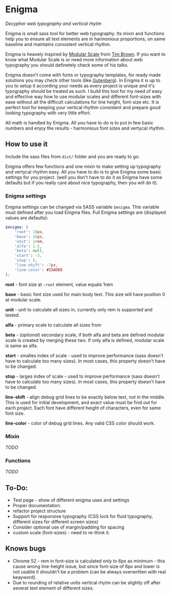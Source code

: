 # Enigma

_Decypher web typography and vertical rhytm_

Enigma is small sass tool for better web typography. Its mixin and functions help you to ensure all text elements are in harmonious proportions, on same baseline and maintains consistent vertical rhythm.

Enigma is heavely inspired by [Modular Scale](http://www.modularscale.com/) from [Tim Brown](https://twitter.com/nicewebtype). If you want to know what Modular Scale is or need more information about web typography you should definetely check some of his talks.

Enigma doesn't come with fonts or typography templates, for ready made solutions you may check other tools (like [Gutenberg](https://matejlatin.github.io/Gutenberg/)). In Enigma it is up to you to setup it according your needs as every project is unique and it's typography should be treated as such. I build this tool for my need of easy and effective way how to use modular scales and different font-sizes with ease without all the difficult calculations for line height, font-size etc. It is perfect tool for keeping your vertical rhythm consistent and prepare good looking typography with very little effort.

All math is handled by Enigma. All you have to do is to put in few basic numbers and enjoy the results - harmonious font sizes and vertycal rhythm.

## How to use it

Include the sass files from `dist/` folder and you are ready to go.

Enigma offers few functions and one mixin to make setting up typography and vertycal rhythm easy. All you have to do is to give Enigma some basic settings for you project. (well you don't have to do it as Enigma have some defaults but if you really care about nice typography, then you will do it).

### Enigma settings

Enigma settings can be changed via SASS variable `$enigma`. This variable must defined after you load Enigma files. Full Enigma settings are (displayed values are defaults):

```SCSS
$enigma: (
    'root': 16px,
    'base': 16px,
    'unit': 1rem,
    'alfa': 1.5,
    'beta': null,
    'start': -3,
    'stop': 5,
    'line-shift': -7px,
    'line-color': #15ADE6
);
```

__root__ - font size at `:root` element, value equals 1rem

__base__ - basic font size used for main body text. This size will have position 0 at modular scale.

__unit__ - unit to calculate all sizes in, currently only rem is supported and tested.

__alfa__ - primary scale to calculate all sizes from

__beta__ - (_optional_) secondary scale, if both alfa and beta are defined modular scale is created by merging these two. If only alfa is defined, modular scale is same as alfa.

__start__ - smalles index of scale - used to improve performance (sass doesn't have to calculate too many sizes). In most cases, this property doesn't have to be changed.

__stop__ - larges index of scale - used to improve performance (sass doesn't have to calculate too many sizes). In most cases, this property doesn't have to be changed.

__line-shift__ - align debug grid lines to be exactly below text, not in the middle. This is used for initial development, and exact value must be find out for each project. Each font have different height of characters, even for same font size.

__line-color__ - color of debug grid lines. Any valid CSS color should work.

### Mixin
_TODO_

### Functions
_TODO_

## To-Do:

- Test page - show of different enigma uses and settings
- Proper documentation.
- refactor project structure
- Support for responsive typography (CSS lock for fluid typography, different sizes for different screen sizes)
- Consider optional use of margin/padding for spacing
- custom scale (font-sizes) - need to re-think it.

## Knows bugs

- Chrome 52 - rem in font-size is calculated only to 6px as minimum - this cause wrong line-height issue, but since font-size of 6px and lower is not usable it shouldn't be a problem (can be always overwritten with real keayword).
- Due to rounding of relative units vertical rhytm can be slightly off after severat text element of different sizes.


